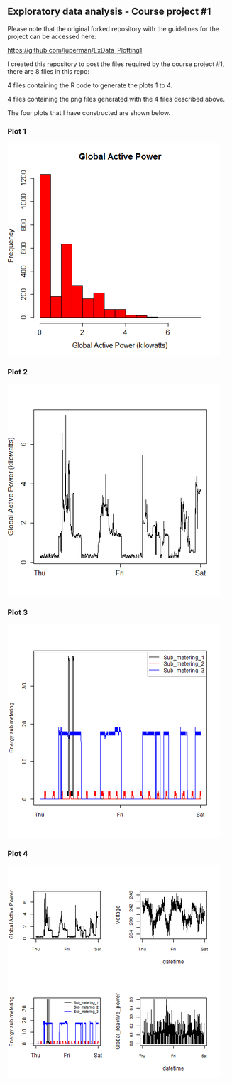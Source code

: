 ## Exploratory data analysis - Course project #1

Please note that the original forked repository with the guidelines for the project can be accessed here:

https://github.com/luperman/ExData_Plotting1

I created this repository to post the files required by the course project #1, there are 8 files in this repo:

4 files containing the R code to generate the plots 1 to 4.

4 files containing the png files generated with the 4 files described above.

The four plots that I have constructed are shown below.

### Plot 1


![plot-1](plot1.png) 

### Plot 2

![plot-2](plot2.png) 

### Plot 3

![plot-3](plot3.png) 

### Plot 4

![plot-4](plot4.png)
